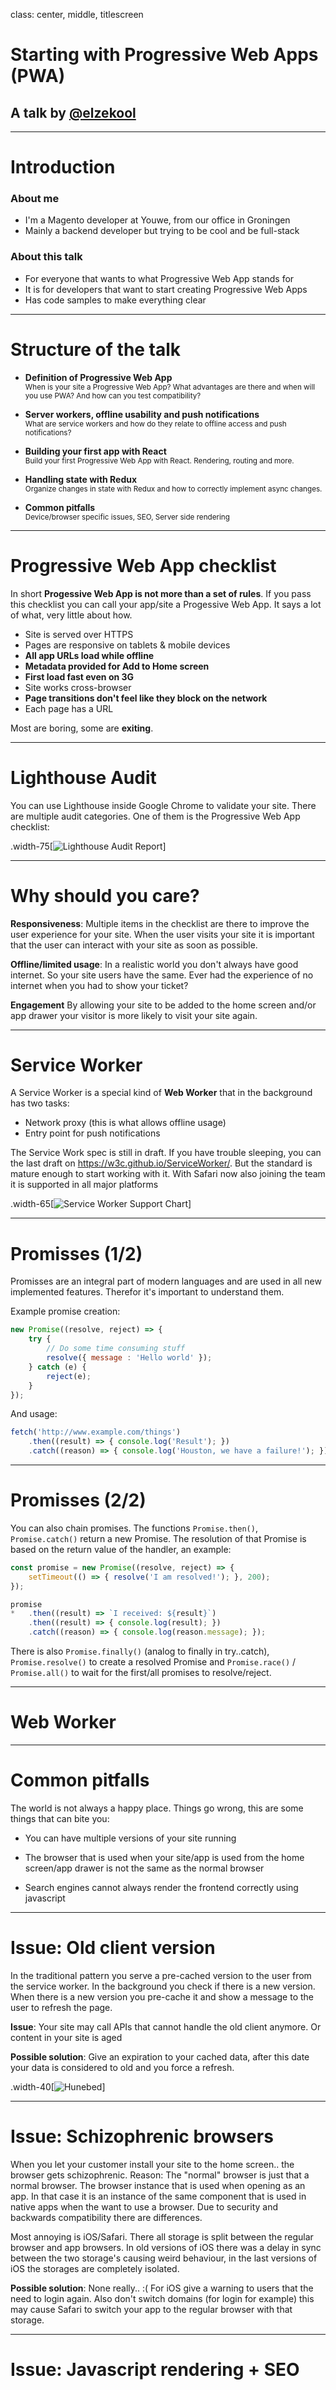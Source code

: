 class: center, middle, titlescreen

# Starting with Progressive Web Apps (PWA)
## A talk by [@elzekool](https://github.com/elzekool)

---
# Introduction

### About me
* I'm a Magento developer at Youwe, from our office in Groningen
* Mainly a backend developer but trying to be cool and be full-stack

### About this talk
* For everyone that wants to what Progressive Web App stands for
* It is for developers that want to start creating Progressive Web Apps
* Has code samples to make everything clear

---
# Structure of the talk

* **Definition of Progressive Web App**<br/>
<small>When is your site a Progressive Web App? What advantages are there and when will you use PWA? And how can you test compatibility?</small>

* **Server workers, offline usability and push notifications**<br/>
<small>What are service workers and how do they relate to offline access and push notifications?</small>

* **Building your first app with React**<br/>
<small>Build your first Progressive Web App with React. Rendering, routing and more.</small>

* **Handling state with Redux**<br/>
<small>Organize changes in state with Redux and how to correctly implement async changes.</small>

* **Common pitfalls**<br/>
<small>Device/browser specific issues, SEO, Server side rendering</small>

---
# Progressive Web App checklist

In short **Progessive Web App is not more than a set of rules**. If you pass this checklist
you can call your app/site a Progessive Web App. It says a lot of what, very little about how.

* Site is served over HTTPS
* Pages are responsive on tablets & mobile devices
* **All app URLs load while offline**
* **Metadata provided for Add to Home screen**
* **First load fast even on 3G**
* Site works cross-browser
* **Page transitions don't feel like they block on the network**
* Each page has a URL

Most are boring, some are **exiting**.

---
# Lighthouse Audit

You can use Lighthouse inside Google Chrome to validate your site. There are multiple audit categories. One
of them is the Progressive Web App checklist:

.width-75[![Lighthouse Audit Report](images/lighthouse-audit-report.png)]

---
# Why should you care?

**Responsiveness**: Multiple items in the checklist are there to improve the user experience for your site. When
the user visits your site it is important that the user can interact with your site as soon as possible.

**Offline/limited usage**: In a realistic world you don't always have good internet. So your site users have the same.
Ever had the experience of no internet when you had to show your ticket?

**Engagement** By allowing your site to be added to the home screen and/or app drawer your visitor is more likely to
visit your site again.

---
# Service Worker

A Service Worker is a special kind of **Web Worker** that in the background has two tasks:

* Network proxy (this is what allows offline usage)
* Entry point for push notifications

The Service Work spec is still in draft. If you have trouble sleeping, you can the last draft on https://w3c.github.io/ServiceWorker/.
But the standard is mature enough to start working with it. With Safari now also joining the team it is supported in all
major platforms

.width-65[![Service Worker Support Chart](images/service-worker-ready.png)]

---
# Promisses (1/2)

Promisses are an integral part of modern languages and are used in all new implemented features. Therefor it's important to
understand them.

Example promise creation:
```javascript
new Promise((resolve, reject) => {
    try {
        // Do some time consuming stuff
        resolve({ message : 'Hello world' });
    } catch (e) {
        reject(e);
    }
});
```
And usage:
```javascript
fetch('http://www.example.com/things')
    .then((result) => { console.log('Result'); })
    .catch((reason) => { console.log('Houston, we have a failure!'); });
```

---
# Promisses (2/2)

You can also chain promises. The functions `Promise.then()`, `Promise.catch()` return a new Promise. The resolution of
that Promise is based on the return value of the handler, an example:
```javascript
const promise = new Promise((resolve, reject) => {
    setTimeout(() => { resolve('I am resolved!'); }, 200);
});

promise
*   .then((result) => `I received: ${result}`)
    .then((result) => { console.log(result); })
    .catch((reason) => { console.log(reason.message); });
```

There is also `Promise.finally()` (analog to finally in try..catch), `Promise.resolve()` to create a resolved Promise and
`Promise.race()` / `Promise.all()` to wait for the first/all promises to resolve/reject.

---
# Web Worker

---
# Common pitfalls

The world is not always a happy place. Things go wrong, this are some things that can bite you:

* You can have multiple versions of your site running

* The browser that is used when your site/app is used from the home screen/app drawer is not the same as the normal browser

* Search engines cannot always render the frontend correctly using javascript

---
# Issue: Old client version

In the traditional pattern you serve a pre-cached version to the user from the service worker. In the background you
check if there is a new version. When there is a new version you pre-cache it and show a message to the user to refresh
the page.

**Issue**: Your site may call APIs that cannot handle the old client anymore. Or content in your site is aged

**Possible solution**: Give an expiration to your cached data, after this date your data is considered to old and
you force a refresh.

.width-40[![Hunebed](images/hunebed.jpg)]

---
# Issue: Schizophrenic browsers

When you let your customer install your site to the home screen.. the browser gets schizophrenic. Reason: The "normal"
browser is just that a normal browser. The browser instance that is used when opening as an app. In that case it is an
instance of the same component that is used in native apps when the want to use a browser. Due to security and backwards
compatibility there are differences.

Most annoying is iOS/Safari. There all storage is split between the regular browser and app browsers. In old versions of
iOS there was a delay in sync between the two storage's causing weird behaviour, in the last versions of iOS the storages are
completely isolated.

**Possible solution**: None really.. :( For iOS give a warning to users that the need to login again. Also don't switch domains (for login for example)
this may cause Safari to switch your app to the regular browser with that storage.

---
# Issue: Javascript rendering + SEO

